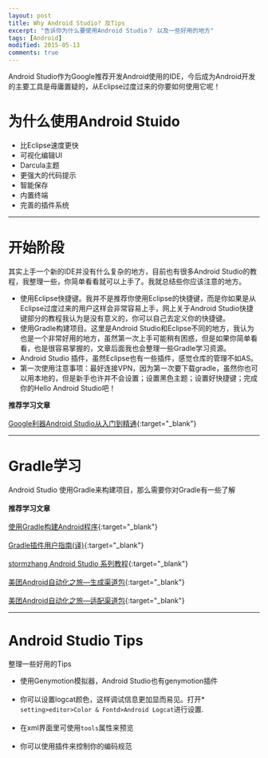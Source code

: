 ```yaml
---
layout: post
title: Why Android Studio? 及Tips
excerpt: "告诉你为什么要使用Android Studio？ 以及一些好用的地方"
tags: [Android]
modified: 2015-05-13
comments: true
---
```

Android Studio作为Google推荐开发Android使用的IDE，今后成为Android开发的主要工具是毋庸置疑的，从Eclipse过度过来的你要如何使用它呢！   

# 为什么使用Android Stuido
 
 * 比Eclipse速度更快
 * 可视化编辑UI
 * Darcula主题 
 * 更强大的代码提示
 * 智能保存
 * 内置终端
 * 完善的插件系统
   
---

# 开始阶段 

其实上手一个新的IDE并没有什么复杂的地方，目前也有很多Android Studio的教程，我整理一些，你简单看看就可以上手了。我就总结些你应该注意的地方。   
 
 * 使用Eclipse快捷键。我并不是推荐你使用Eclipse的快捷键，而是你如果是从Eclipse过度过来的用户这样会非常容易上手，网上关于Android Studio快捷键部分的教程我认为是没有意义的，你可以自己去定义你的快捷键。
 * 使用Gradle构建项目。这里是Android Studio和Eclipse不同的地方，我认为也是一个非常好用的地方，虽然第一次上手可能稍有困惑，但是如果你简单看看，也是很容易掌握的，文章后面我也会整理一些Gradle学习资源。
 * Android Studio 插件，虽然Eclipse也有一些插件，感觉仓库的管理不如AS。
 * 第一次使用注意事项：最好连接VPN，因为第一次要下载gradle，虽然你也可以用本地的，但是新手也许并不会设置；设置黑色主题；设置好快捷键；完成你的Hello Android Studio吧！
 
**推荐学习文章**
  <br/><br/>
[Google利器Android Studio从入门到精通](http://yanbober.github.io/2015/01/28/android_studio_guide/?bsh_bid=612588611){:target="_blank"}

---

# Gradle学习

Android Studio 使用Gradle来构建项目，那么需要你对Gradle有一些了解
<br/><br/>
**推荐学习文章**
<br/><br/>
[使用Gradle构建Android程序](http://rinvay.github.io/android/2015/04/09/Build-Android-with-Gradle/){:target="_blank"}
<br/><br/>
[Gradle插件用户指南(译)](http://rinvay.github.io/android/2015/03/26/Gradle-Plugin-User-Guide(Translation)/){:target="_blank"}
<br/><br/>
[stormzhang Android Studio 系列教程](http://www.stormzhang.com/){:target="_blank"}
<br/><br/>
[美团Android自动化之旅—生成渠道包](http://tech.meituan.com/mt-apk-packaging.html){:target="_blank"}
<br/><br/>
[美团Android自动化之旅—适配渠道包](http://tech.meituan.com/mt-apk-adaptation.html){:target="_blank"}


---

# Android Studio Tips

整理一些好用的Tips

* 使用Genymotion模拟器，Android Studio也有genymotion插件
<br/><br/>
* 你可以设置logcat颜色，这样调试信息更加显而易见。打开* `setting>editor>Color & Fontd>Android Logcat`进行设置.
<br/><br/>
* 在xml界面里可使用`tools`属性来预览
<br/><br/>
* 你可以使用插件来控制你的编码规范
